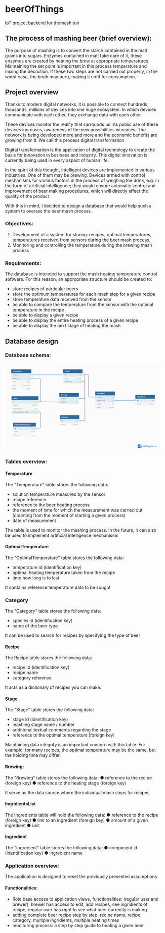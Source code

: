 # beerOfThings
IoT project backend for themash tun

## The process of mashing beer (brief overview):
The purpose of mashing is to convert the starch contained in the malt grains into sugars. Enzymes contained in malt take care of it, these enzymes are created by heating the brew at appropriate temperatures. Maintaining the set point is important in this process temperature and mixing the decoction. If these two steps are not carried out properly, in the worst case, the broth may burn, making it unfit for consumption.

## Project overview
Thanks to modern digital networks, it is possible to connect hundreds, thousands, millions of devices into one huge ecosystem. In which devices communicate with each other, they exchange data with each other.

These devices monitor the reality that surrounds us. As public use of these devices increases, awareness of the new possibilities increases. The network is being developed more and more and the economic benefits are growing from it. We call this process digital transformation

Digital transformation is the application of digital technology to create the basis for innovation in business and industry. This digital innovation is currently being used in every aspect of human life.

In the spirit of this thought, intelligent devices are implemented in various industries. One of them may be brewing. Devices armed with control mechanisms for various factors in the process of weighing the drink, e.g. in the form of artificial intelligence; they would ensure automatic control and improvement of beer making procedures, which will directly affect the quality of the product

With this in mind, I decided to design a database that would help such a system to oversee the beer mash process.

### Objectives:
1. Development of a system for storing: recipes, optimal temperatures, temperatures received from sensors during the beer mash process,
2. Monitoring and controlling the temperature during the brewing mash process

### Requirements:
The database is intended to support the mash heating temperature control software. For this reason, an appropriate structure should be created to:
* store recipes of particular beers
* store the optimum temperatures for each mash step for a given recipe
* store temperature data received from the sensor
* be able to compare the temperature from the sensor with the optimal temperature in the recipe
* be able to display a given recipe
* be able to display the entire heating process of a given recipe
* be able to display the next stage of heating the mash


## Database design

### Database schema:
![database design.](/thumbnail_beerOfThings.png "database design")

### Tables overview:

#### Temperature
The "Temperature" table stores the following data:
* solution temperature measured by the sensor
* recipe reference
* reference to the beer heating process
* the moment of time for which the measurement was carried out (counting from the moment of starting a given process)
* date of measurement

The table is used to monitor the mashing process. In the future, it can also be used to implement artificial intelligence mechanisms

#### OptimalTemperature
The "OptimalTemperature" table stores the following data:
* temperature id (identification key)
* optimal heating temperature taken from the recipe
* time how long is to last

It contains reference temperature data to be sought

### Category
The "Category" table stores the following data:
* species id (identification key)
* name of the beer type

It can be used to search for recipes by specifying the type of beer

#### Recipe
The Recipe table stores the following data:
* recipe id (identification key)
* recipe name
* category reference

It acts as a dictionary of recipes you can make.

#### Stage
The "Stage" table stores the following data:
* stage id (identification key)
* mashing stage name / number
* additional textual comments regarding the stage
* reference to the optimal temperature (foreign key)

Maintaining data integrity is an important concern with this table. For example: for many recipes, the optimal temperature may be the same, but the holding time may differ.

#### Brewing:
The "Brewing" table stores the following data:
● reference to the recipe (foreign key)
● reference to the heating stage (foreign key)

It serve as the data source where the individual mash steps for
recipes

#### IngridientsList
The Ingredients table will hold the following data:
● reference to the recipe (foreign key)
● link to an ingredient (foreign key)
● amount of a given ingredient
● unit

#### Ingredient
The "Ingredient" table stores the following data:
● component id (identification key)
● ingredient name

### Application overview:
The application is designed to reset the previously presented assumptions

#### Functionalities:
* Role base access to application views, functionalities: (regular user and brewer); brewer has access to edit, add recipes, see ingridients of recipe; regular user has right to see what beer currently is making
* adding complete beer recipe step by step: recipe name, recipe category, multiple ingridients, multiple heating times
* monitoring process:  a step by step guide to heating a given beer
